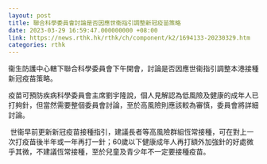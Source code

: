 ```yaml
---
layout: post
title: 聯合科學委員會討論是否因應世衞指引調整新冠疫苗策略
date: 2023-03-29 16:59:47.000000000 +08:00
link: https://news.rthk.hk/rthk/ch/component/k2/1694133-20230329.htm
categories: rthk
---
```


衞生防護中心轄下聯合科學委員會下午開會，討論是否因應世衞指引調整本港接種新冠疫苗策略。

疫苗可預防疾病科學委員會主席劉宇隆說，個人見解認為低風險及健康的成年人已打夠針，但當然需要整個委員會討論，至於高風險則應該較為審慎，委員會將詳細討論。

 世衞早前更新新冠疫苗接種指引，建議長者等高風險群組恆常接種，可在對上一次打疫苗後半年或一年再打一針；60歲以下健康成年人再打額外加強針的好處微乎其微，不建議恆常接種，至於兒童及青少年不一定要接種疫苗。
